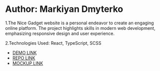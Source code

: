 # Author: Markiyan Dmyterko

1.The Nice Gadget website is a personal endeavor to create an engaging online platform. The project highlights skills in modern web development, emphasizing responsive design and user experience.

2.Technologies Used: React, TypeScript, SCSS

- [DEMO LINK](https://MarkiMark3.github.io/nice-gadgets-website/)
- [REPO LINK](https://github.com/MarkiMark3/nice-gadgets-website)
- [MOCKUP LINK](<https://www.figma.com/design/FRxncC4lfyhs6og1L6FGEU/Phone-catalog-(V2)-Rounded-Style-2?node-id=2-161&node-type=frame&t=JO1MyCrEHsoSMtwW-0>)
